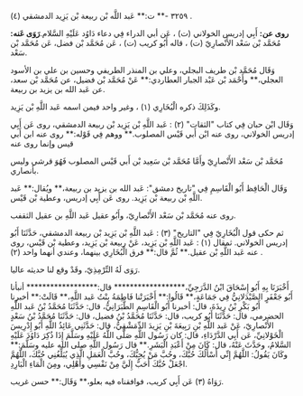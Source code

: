 ٣٢٥٩ -** ت:** عَبد اللَّه بْن ربيعة بْن يَزِيد الدمشقي (٤) .

**روى عن:** أَبِي إدريس الخولاني (ت) ، عَن أبي الدراء فِي دعاء دَاوُد عَلَيْهِ السَّلام.**رَوَى عَنه:** مُحَمَّد بْن سَعْد الأَنْصارِيّ (ت) ، قاله أَبُو كريب (ت) ، عَن مُحَمَّد بْن فضل، عَن مُحَمَّد بْن سَعْد.

وَقَال مُحَمَّد بْن طريف البجلي، وعلي بن المنذر الطريفي وحسين بن علي بن الأسود العجلي،** وأَحْمَد بْن عَبْد الجبار العطاردي:** عَنْ مُحَمَّد بْن فضيل، عن مُحَمَّد بْن سعد، عن عَبد الله بن يزيد بن ربيعة.

وكَذَلِكَ ذكره الْبُخَارِي (١) ، وغير واحد فيمن اسمه عَبد اللَّهِ بْن يَزِيد.

وَقَال ابْن حبان فِي كتاب "الثقات" (٢) : عَبد اللَّهِ بْن يَزِيد بْن ربيعة الدمشقي، روى عَن أَبِي إدريس الخولاني، روى عنه ابْن أَبي قَيْس المصلوب.** ووهم فِي قَوْله:** روى عنه ابن أَبي قيس وإنما روى عنه

مُحَمَّد بْن سَعْد الأَنْصارِيّ وأَمَّا مُحَمَّد بْن سَعِيد بْن أَبي قَيْس المصلوب فَهُوَ قرشي وليس بأنصاري.

وَقَال الْحَافِظ أَبُو الْقَاسِمِ فِي "تاريخ دمشق": عَبد الله بن يزيد بن ربيعة،** ويُقال:** عَبد اللَّهِ بْن ربيعة بْن يَزِيد. روى عَن أَبِي إدريس، وعطية بْن قَيْس.

روى عنه مُحَمَّد بْن سَعْد الأَنْصارِيّ، وأَبُو عقيل عَبد اللَّهِ بن عقيل الثقفب.

ثم حكى قول الْبُخَارِيّ فِي "التاريخ" (٣) : عَبد اللَّهِ بْن يَزِيد بْن ربيعة الدمشقي، حَدَّثَنَا أَبُو إدريس الخولاني. ثمقال (١) : عَبد اللَّهِ بْن يَزِيد، عَنْ ربيعة بْن يَزِيد، وعطية بْن قَيْس، روى عنه عَبد اللَّهِ بْن عقيل.** ثُمَّ قال:** فرق الْبُخَارِي بينهما، وعندي أنهما واحد (٢) .

رَوَى لَهُ التِّرْمِذِيّ، وقَدْ وقع لنا حديثه عاليا.

أَخْبَرَنَا بِهِ أَبُو إِسْحَاقَ ابْنُ الدَّرَجِيِّ،****************** قال:****************** أنبأنا أَبُو جَعْفَرٍ الصَّيْدَلانِيُّ فِي جَمَاعَةٍ،** قَالُوا:** أَخْبَرَتْنا فَاطِمَةُ بِنْتُ عَبد اللَّهِ،** قَالَتْ:** أخبرنا أَبُو بَكْرِ بْنُ رِيذَةَ، قال: أخبرنا أَبُو الْقَاسِمِ الطَّبَرَانِيُّ، قال: حَدَّثَنَا مُحَمَّدُ بْنُ عَبد اللَّهِ الحضرمي، قال: حَدَّثَنَا أَبُو كريب، قال: حَدَّثَنَا مُحَمَّدُ بْنُ فضيل، قال: حَدَّثَنَا مُحَمَّدُ بْنُ سَعْدٍ الأَنْصارِيّ، عَنْ عَبد اللَّهِ بْنِ رَبِيعَةَ بْنِ يَزِيدَ الدِّمَشْقِيُّ، قال: حَدَّثَنِي عَائِذُ اللَّهِ أَبُو إِدْرِيسَ الْخَوْلانِيِّ، عَن أَبِي الدَّرْدَاءِ، قال: كان رَسُول اللَّهِ صَلَّى اللَّهُ عَلَيْهِ وسَلَّمَ إِذَا ذُكِرَ دَاوُدَ عَلَيْهِ السَّلامُ، وحَدَّثَ عَنْهُ، قال: كَانَ مِنْ أَعْبَدِ الْبَشَرِ.** قال رَسُول اللَّهِ صلى الله عليه وسَلَّمَ:** وكَانَ يَقُولُ: اللَّهُمَّ إِنِّي أَسْأَلُكَ حُبَّكَ، وحُبَّ مَنْ يُحِبُّكَ، وحُبَّ الْعَمَلِ الَّذِي يُبَلِّغُنِي حُبَّكَ، اللَّهُمَّ اجْعَلْ حُبَّكَ أَحَبُّ إِلَيَّ مِنْ نَفْسِي وأَهْلِي، ومِنَ الْمَاءِ الْبَارِدِ.

رَوَاهُ (٣) عَن أَبِي كريب، فوافقناه فيه بعلو،** وَقَال:** حسن غريب.